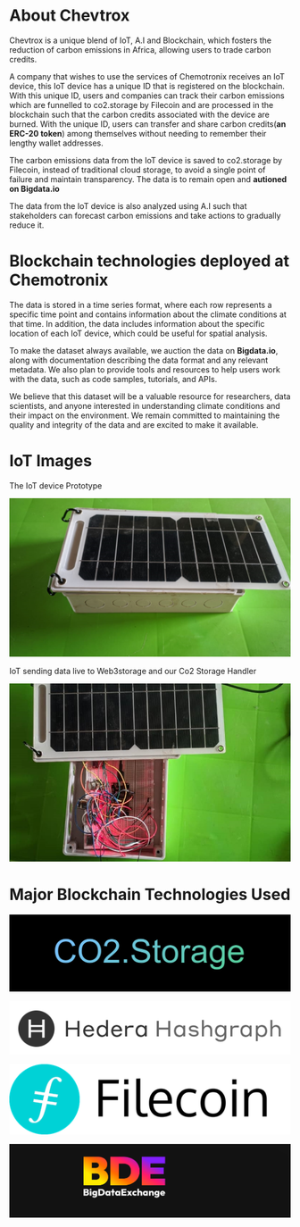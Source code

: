 # About Chevtrox

Chevtrox is a unique blend of IoT, A.I and Blockchain, which fosters the reduction of carbon emissions in Africa, allowing users to trade carbon credits. 

A company that wishes to use the services of Chemotronix receives an IoT device, this IoT device has a unique ID that is registered on the blockchain. With this unique ID, users and companies can track their carbon emissions which are funnelled to co2.storage by Filecoin and are processed in the blockchain such that the carbon credits associated with the device are burned. With the unique ID, users can transfer and share carbon credits(**an ERC-20 token**) among themselves without needing to remember their lengthy wallet addresses.

The carbon emissions data from the IoT device is saved to co2.storage by Filecoin, instead of traditional cloud storage, to avoid a single point of failure and maintain transparency. The data is to remain open and **autioned on Bigdata.io**

The data from the IoT device is also analyzed using A.I such that stakeholders can forecast carbon emissions and take actions 
to gradually reduce it.

# Blockchain technologies deployed at Chemotronix

The data is stored in a time series format, where each row represents a specific time point and contains information about the climate conditions at that time. In addition, the data includes information about the specific location of each IoT device, which could be useful for spatial analysis.

To make the dataset always available, we auction the data on **Bigdata.io**, along with documentation describing the data format and any relevant metadata. We also plan to provide tools and resources to help users work with the data, such as code samples, tutorials, and APIs.

We believe that this dataset will be a valuable resource for researchers, data scientists, and anyone interested in understanding climate conditions and their impact on the environment. We remain committed to maintaining the quality and integrity of the data and are excited to make it available.

# IoT Images

The IoT device Prototype

![The_IoT_device](ImageGallery/2.jpeg)

IoT sending data live to Web3storage and our Co2 Storage Handler

![IoT_sending_data_live_to__co2storage_through_handler](ImageGallery/3.jpeg)

# Major Blockchain Technologies Used

![Co2_Storage](readme_images/co2_storage.png)

![Hedera](readme_images/hedera.png)

![Filecoin](readme_images/filecoin.png)

![Big Data Exchange](readme_images\bde.png)